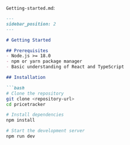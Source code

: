 
`Getting-started.md`:
```markdown
---
sidebar_position: 2
---

# Getting Started

## Prerequisites
- Node.js >= 18.0
- npm or yarn package manager
- Basic understanding of React and TypeScript

## Installation

```bash
# Clone the repository
git clone <repository-url>
cd pricetracker

# Install dependencies
npm install

# Start the development server
npm run dev
